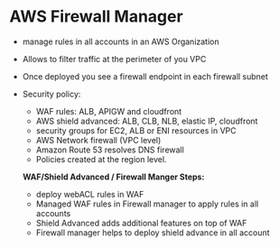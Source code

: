 # AWS Firewall Manager

- manage rules in all accounts in an AWS Organization

- Allows to filter traffic at the perimeter of you VPC

- Once deployed you see a firewall endpoint in each firewall subnet

- Security policy: 

  - WAF rules: ALB, APIGW and cloudfront
  - AWS shield advanced: ALB, CLB, NLB, elastic IP, cloudfront
  - security groups for EC2, ALB or ENI resources in VPC
  - AWS Network firewall (VPC level)
  - Amazon Route 53 resolves DNS firewall
  - Policies created at the region level.

  

  **WAF/Shield Advanced / Firewall Manger Steps:**

  - deploy webACL rules in WAF
  - Managed WAF rules in Firewall manager to apply rules in all accounts
  - Shield Advanced adds additional features on top of WAF
  - Firewall manager helps to deploy shield advance in all account

  